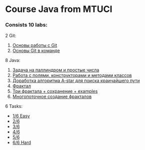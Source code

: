 # Course Java from MTUCI

### Consists 10 labs:

2 Git:

1. [Основы работы с Git]()
2. [Основы Git в команде]()

8 Java:

1. [Задача на паллиндром и простые числа](https://github.com/Ghostik-gh/JavaCourse/tree/main/JavaLaba1)
2. [Работа с полями, конструкторами и методами классов](https://github.com/Ghostik-gh/JavaCourse/tree/main/JavaLaba2)
3. [Доработка алгоритма A-star для поиска краичайшего пути](https://github.com/Ghostik-gh/JavaCourse/tree/main/JavaLaba3)
4. [Фрактал](https://github.com/Ghostik-gh/JavaCourse/tree/main/JavaLaba4)
5. [Три фрактала + сохранение + examples](https://github.com/Ghostik-gh/JavaCourse/tree/main/JavaLaba5)
6. [Многопоточное создание фракталов](https://github.com/Ghostik-gh/JavaCourse/tree/main/JavaLaba6)

6 Tasks: 

* [1/6 Easy](https://github.com/Ghostik-gh/JavaCourse/tree/main/Task1)
* [2/6](https://github.com/Ghostik-gh/JavaCourse/tree/main/Task2)
* [3/6](https://github.com/Ghostik-gh/JavaCourse/tree/main/Task3)
* [4/6](https://github.com/Ghostik-gh/JavaCourse/tree/main/Task4)
* [5/6](https://github.com/Ghostik-gh/JavaCourse/tree/main/Task5)
* [6/6 Hard](https://github.com/Ghostik-gh/JavaCourse/tree/main/Task6)
